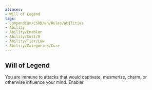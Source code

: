 ```yaml
---
aliases:
- Will of Legend
tags:
- Compendium/CSRD/en/Rules/Abilities
- Ability
- Ability/Enabler
- Ability/Cost/0
- Ability/Tier/Low
- Ability/Categories/Cure
---
```


  
## Will of Legend  
You are immune to attacks that would captivate, mesmerize, charm, or otherwise influence your mind. Enabler.